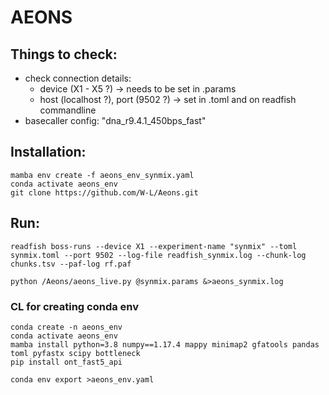 # AEONS 

## Things to check:

- check connection details: 
  - device (X1 - X5 ?) -> needs to be set in .params
  - host (localhost ?), port (9502 ?) -> set in .toml and on readfish commandline
- basecaller config: "dna_r9.4.1_450bps_fast"  




## Installation:

```
mamba env create -f aeons_env_synmix.yaml
conda activate aeons_env
git clone https://github.com/W-L/Aeons.git
```

## Run:

```
readfish boss-runs --device X1 --experiment-name "synmix" --toml synmix.toml --port 9502 --log-file readfish_synmix.log --chunk-log chunks.tsv --paf-log rf.paf

python /Aeons/aeons_live.py @synmix.params &>aeons_synmix.log
```




### CL for creating conda env 


```
conda create -n aeons_env
conda activate aeons_env
mamba install python=3.8 numpy==1.17.4 mappy minimap2 gfatools pandas toml pyfastx scipy bottleneck
pip install ont_fast5_api

conda env export >aeons_env.yaml
```